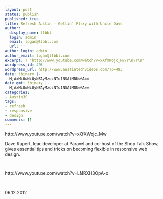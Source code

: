 ```yaml
---
layout: post
status: publish
published: true
title: Refresh Austin - Gettin' Flexy with Uncle Dave
author:
  display_name: llbbl
  login: admin
  email: logan@llbbl.com
  url: ''
author_login: admin
author_email: logan@llbbl.com
excerpt: ! "http://www.youtube.com/watch?v=xXfXWojc_Mw\r\n\r\n"
wordpress_id: 493
wordpress_url: http://www.austintechvideos.com/?p=493
date: !binary |-
  MjAxMi0wNi0yNSAyMzozNTo1NSAtMDUwMA==
date_gmt: !binary |-
  MjAxMi0wNi0yNSAyMzozNTo1NSAtMDUwMA==
categories:
- AustinJS
tags:
- refresh
- responsive
- design
comments: []
---
```

<p>http://www.youtube.com/watch?v=xXfXWojc_Mw</p>
<p><a id="more"></a><a id="more-493"></a></p>
<p>Dave Rupert, lead developer at Paravel and co-host of the Shop Talk Show, gives essential tips and tricks on becoming flexible in responsive web design.</p>
<p>&nbsp;</p>
<p>http://www.youtube.com/watch?v=LMRXH3OpA-o</p>
<p>&nbsp;</p>
<p>06.12.2012</p>
